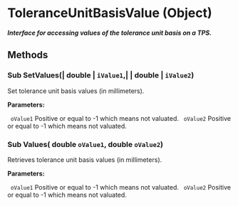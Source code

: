# ToleranceUnitBasisValue (Object)

**_Interface for accessing values of the tolerance unit basis on a TPS._**

## Methods

### Sub **SetValues**(| double | `iValue1`,| | double | `iValue2`)

   Set tolerance unit basis values (in millimeters).

**Parameters:**

` oValue1`      Positive or equal to -1 which means not valuated.
` oValue2`      Positive or equal to -1 which means not valuated.

### Sub **Values**( double  `oValue1`,  double  `oValue2`)

   Retrieves tolerance unit basis values (in millimeters).

**Parameters:**

` oValue1`      Positive or equal to -1 which means not valuated.
` oValue2`      Positive or equal to -1 which means not valuated.